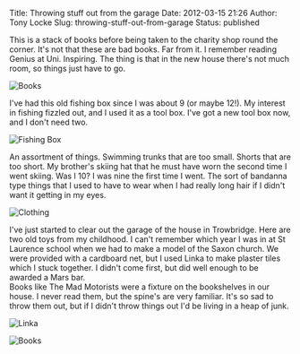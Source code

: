 Title: Throwing stuff out from the garage
Date: 2012-03-15 21:26
Author: Tony Locke
Slug: throwing-stuff-out-from-garage
Status: published

This is a stack of books before being taken to the charity shop round the corner. It's not that these are bad books. Far from it. I remember reading Genius at Uni. Inspiring. The thing is that in the new house there's not much room, so things just have to go.  

![Books]({static}/images/2012/IMG_20120303_154946.jpg)

I've had this old fishing box since I was about 9 (or maybe 12!). My interest in fishing fizzled out, and I used it as a tool box. I've got a new tool box now, and I don't need two.  

![Fishing Box]({static}/images/2012/IMG_20120303_161143.jpg)

An assortment of things. Swimming trunks that are too small. Shorts that are too short. My brother's skiing hat that he must have worn the second time I went skiing. Was I 10? I was nine the first time I went. The sort of bandanna type things that I used to have to wear when I had really long hair if I didn't want it getting in my eyes.  

![Clothing]({static}/images/2012/IMG_20120304_135218.jpg)

I've just started to clear out the garage of the house in Trowbridge. Here are two old toys from my childhood. I can't remember which year I was in at St Laurence school when we had to make a model of the Saxon church. We were provided with a cardboard net, but I used Linka to make plaster tiles which I stuck together. I didn't come first, but did well enough to be awarded a Mars bar.  
Books like The Mad Motorists were a fixture on the bookshelves in our house. I never read them, but the spine's are very familiar. It's so sad to throw them out, but if I didn't throw things out I'd be living in a heap of junk.  

![Linka]({static}/images/2012/IMG_20120312_203715.jpg)

![Books]({static}/images/2012/IMG_20120312_205317.jpg)
